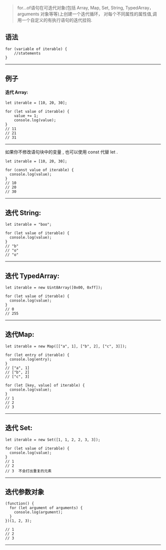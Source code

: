 > for...of语句在可迭代对象(包括 Array, Map, Set, String, TypedArray，arguments 对象等等)上创建一个迭代循环，
对每个不同属性的属性值,调用一个自定义的有执行语句的迭代挂钩.

## 语法

    for (variable of iterable) {
        //statements
    }

- - -
## 例子
#### 迭代 Array:

    let iterable = [10, 20, 30];

    for (let value of iterable) {
        value += 1;
        console.log(value);
    }
    // 11
    // 21
    // 31

- - -
如果你不修改语句块中的变量 , 也可以使用 const 代替 let .

    let iterable = [10, 20, 30];

    for (const value of iterable) {
      console.log(value);
    }
    // 10
    // 20
    // 30

- - -
## 迭代 String:
    let iterable = "boo";

    for (let value of iterable) {
      console.log(value);
    }
    // "b"
    // "o"
    // "o"

- - -
## 迭代 TypedArray:
    let iterable = new Uint8Array([0x00, 0xff]);

    for (let value of iterable) {
      console.log(value);
    }
    // 0
    // 255

- - -
## 迭代Map:
    let iterable = new Map([["a", 1], ["b", 2], ["c", 3]]);

    for (let entry of iterable) {
      console.log(entry);
    }
    // ["a", 1]
    // ["b", 2]
    // ["c", 3]

    for (let [key, value] of iterable) {
      console.log(value);
    }
    // 1
    // 2
    // 3

- - -
## 迭代 Set:
    let iterable = new Set([1, 1, 2, 2, 3, 3]);

    for (let value of iterable) {
      console.log(value);
    }
    // 1
    // 2
    // 3  不会打出重复的元素

- - -
## 迭代参数对象
    (function() {
      for (let argument of arguments) {
        console.log(argument);
      }
    })(1, 2, 3);

    // 1
    // 2
    // 3

- - -
